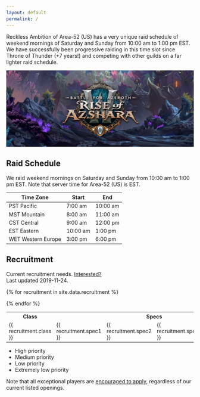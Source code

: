 ```yaml
---
layout: default
permalink: /
---
```


Reckless Ambition of Area-52 (US) has a very unique raid schedule of weekend mornings of Saturday and Sunday from 10:00 am to 1:00 pm EST. We have successfully been progressive raiding in this time slot since Throne of Thunder (+7 years!) and competing with other guilds on a far lighter raid schedule.

![](img/banner-08-02-rise-of-azshara.jpg)

## Raid Schedule

We raid weekend mornings on Saturday and Sunday from 10:00 am to 1:00 pm EST. Note that server time for Area-52 (US) is EST.

| Time Zone | Start | End |
|-----------|-------|-----|
| PST Pacific | 7:00 am | 10:00 am |
| MST Mountain| 8:00 am| 11:00 am |
| CST Central| 9:00 am | 12:00 pm|
| EST Eastern| 10:00 am| 1:00 pm|
| WET Western Europe| 3:00 pm| 6:00 pm|

## Recruitment

Current recruitment needs. [Interested?](/apply)  
Last updated 2019-11-24.

<table>

  <tr>
    <th>Class</th>
    <th colspan="4">Specs</th>
  </tr>

  {% for recruitment in site.data.recruitment %}
    <tr>
      <td>{{ recruitment.class }}</td>
      <td>{{ recruitment.spec1 }}</td>
      <td>{{ recruitment.spec2 }}</td>
      <td>{{ recruitment.spec3 }}</td>
      <td>{{ recruitment.spec4 }}</td>
    </tr>
  {% endfor %}

</table>

- <span class="high">High priority</span>
- <span class="medium">Medium priority</span>
- <span class="low">Low priority</span>
- <span class="extremely-low">Extremely low priority</span>

Note that all exceptional players are [encouraged to apply](/apply), regardless of our current listed openings.
